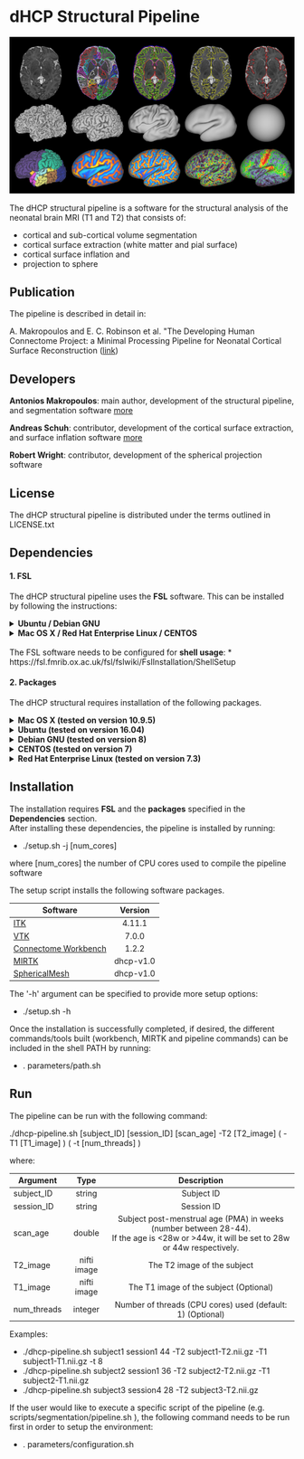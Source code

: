 # dHCP Structural Pipeline

![pipeline image](structural_pipeline.png)

The dHCP structural pipeline is a software for the structural analysis of the neonatal brain MRI (T1 and T2) that consists of:<br>
* cortical and sub-cortical volume segmentation
* cortical surface extraction (white matter and pial surface)
* cortical surface inflation and 
* projection to sphere

## Publication
The pipeline is described in detail in:

A. Makropoulos and E. C. Robinson et al. "The Developing Human Connectome Project: a Minimal Processing Pipeline for Neonatal Cortical Surface Reconstruction (<a href="http://biorxiv.org/content/early/2017/04/07/125526">link</a>)

## Developers
<b>Antonios Makropoulos</b>: main author, development of the structural pipeline, and segmentation software <a href="http://antoniosmakropoulos.com">more</a>

<b>Andreas Schuh</b>: contributor, development of the cortical surface extraction, and surface inflation software <a href="http://andreasschuh.com">more</a>

<b>Robert Wright</b>: contributor, development of the spherical projection software

## License
The dHCP structural pipeline is distributed under the terms outlined in LICENSE.txt


## Dependencies
#### 1. FSL
The dHCP structural pipeline uses the <b>FSL</b> software. This can be installed by following the instructions:

<details>
<summary> <b>Ubuntu / Debian GNU</b></summary>

http://neuro.debian.net/install_pkg.html?p=fsl-complete
  
</details>

<details>
<summary> <b>Mac OS X / Red Hat Enterprise Linux / CENTOS</b></summary>

https://fsl.fmrib.ox.ac.uk/fsl/fslwiki/FslInstallation
  
</details>
<br>
The FSL software needs to be configured for <b>shell usage</b>:
* https://fsl.fmrib.ox.ac.uk/fsl/fslwiki/FslInstallation/ShellSetup

#### 2. Packages
The dHCP structural requires installation of the following packages.

<details>
<summary> <b>Mac OS X (tested on version 10.9.5)</b></summary>

* \# install brew if needed with the following command:
* ruby -e "$(curl -fsSL https://raw.githubusercontent.com/Homebrew/install/master/install)"
* brew update
* brew install gcc5 git cmake unzip tbb boost expat cartr/qt4/qt
* sudo easy_install pip
* pip install contextlib2

</details>


<details>
<summary> <b>Ubuntu (tested on version 16.04)</b></summary>

* sudo apt-get -y update
* sudo apt-get -y install g++-5 git cmake unzip bc python python-contextlib2 libtbb-dev libboost-dev zlib1g-dev libxt-dev libexpat1-dev libgstreamer1.0-dev libqt4-dev

</details>

<details>
<summary> <b>Debian GNU (tested on version 8)</b></summary>

* sudo apt-get -y update
* sudo apt-get -y install git cmake unzip bc python python-contextlib2 libtbb-dev libboost-dev zlib1g-dev libxt-dev libexpat1-dev libgstreamer1.0-dev libqt4-d
* \# g++-5 is not in the default packages of Debian, install with the following commands:
* echo "deb http://ftp.us.debian.org/debian unstable main contrib non-free" | sudo tee -a /etc/apt/sources.list
* sudo apt-get -y update
* sudo apt-get -y install g++-5

</details>

<details>
<summary> <b>CENTOS (tested on version 7)</b></summary>

* sudo yum -y update
* sudo yum -y install git cmake unzip bc python tbb-devel boost-devel qt-devel zlib-devel libXt-devel expat-devel gstreamer1-devel 
* sudo yum -y install epel-release
* sudo yum -y install python-contextlib2
* \# g++-5 is not in the default packages of CENTOS, install with the following commands:
* sudo yum -y install centos-release-scl
* sudo yum -y install devtoolset-4-gcc*
* \# then activate it at the terminal before running the installation script
* scl enable devtoolset-4 bash

</details>

<details>
<summary> <b>Red Hat Enterprise Linux (tested on version 7.3)</b></summary>

* sudo yum -y update
* sudo yum -y install it cmake unzip bc python tbb-devel boost-devel qt-devel zlib-devel libXt-devel expat-devel gstreamer1-devel
* \# the epel-release-latest-7.noarch.rpm is for version 7 of RHEL, this needs to be adjusted for the user's OS version
* curl -o epel.rpm https://dl.fedoraproject.org/pub/epel/epel-release-latest-7.noarch.rpm
* sudo yum -y install epel.rpm
* sudo yum -y install python-contextlib2
* \# g++-5 is not in the default packages of RHEL, install with the following commands:
* sudo yum-config-manager --enable rhel-server-rhscl-7-rpms
* sudo yum -y install devtoolset-4-gcc*
* \# then activate it at the terminal before running the installation script
* scl enable devtoolset-4 bash

</details>

## Installation
The installation requires <b>FSL</b> and the <b>packages</b> specified in the <b>Dependencies</b> section.<br>
After installing these dependencies, the pipeline is installed by running:
* ./setup.sh -j [num_cores] 

where [num_cores] the number of CPU cores used to compile the pipeline software 
<br>

The setup script installs the following software packages.
   
| Software        | Version           
| ------------- |:-------------:|
| <a href="https://github.com/InsightSoftwareConsortium/ITK">ITK</a>      | 4.11.1 
| <a href="https://github.com/Kitware/VTK">VTK</a>      | 7.0.0     
| <a href="https://github.com/Washington-University/workbench">Connectome Workbench</a>  | 1.2.2  
| <a href="https://github.com/BioMedIA/MIRTK">MIRTK</a>  | dhcp-v1.0
| <a href="https://gitlab.doc.ic.ac.uk/am411/SphericalMesh/">SphericalMesh</a>  | dhcp-v1.0

The '-h' argument can be specified to provide more setup options:
* ./setup.sh -h

Once the installation is successfully completed, if desired, the different commands/tools built (workbench, MIRTK and pipeline commands) can be included in the shell PATH by running:
* . parameters/path.sh


## Run

The pipeline can be run with the following command:

./dhcp-pipeline.sh [subject_ID] [session_ID] [scan_age] -T2 [T2_image] \( -T1 [T1_image] \) \( -t [num_threads] \)

where:

| Argument        | Type      | Description     
| ------------- |:-------------:| :-------------:|
| subject_ID| string | Subject ID
| session_ID| string | Session ID
| scan_age| double |Subject post-menstrual age (PMA) in weeks (number between 28-44). <br>If the age is <28w or >44w, it will be set to 28w or 44w respectively.
| T2_image| nifti image | The T2 image of the subject
| T1_image| nifti image |The T1 image of the subject (Optional)
| num_threads| integer |Number of threads (CPU cores) used (default: 1) (Optional)

Examples:
* ./dhcp-pipeline.sh subject1 session1 44 -T2 subject1-T2.nii.gz -T1 subject1-T1.nii.gz -t 8
* ./dhcp-pipeline.sh subject2 session1 36 -T2 subject2-T2.nii.gz -T1 subject2-T1.nii.gz 
* ./dhcp-pipeline.sh subject3 session4 28 -T2 subject3-T2.nii.gz 

If the user would like to execute a specific script of the pipeline (e.g. scripts/segmentation/pipeline.sh ), the following command needs to be run first in order to setup the environment:
* . parameters/configuration.sh
